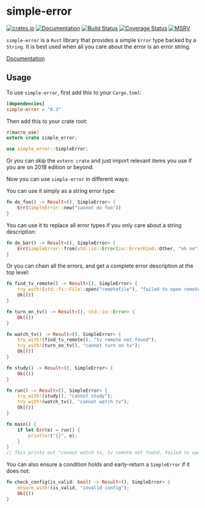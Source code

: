 # simple-error

[![crates.io](https://img.shields.io/crates/v/simple-error.svg)](https://crates.io/crates/simple-error)
[![Documentation](https://docs.rs/simple-error/badge.svg)](https://docs.rs/simple-error/)
[![Build Status](https://github.com/wisagan/simple-error/workflows/ci/badge.svg)](https://github.com/WiSaGaN/simple-error/actions?query=workflow%3Aci)
[![Coverage Status](https://coveralls.io/repos/github/WiSaGaN/simple-error/badge.svg?branch=master)](https://coveralls.io/github/WiSaGaN/simple-error?branch=master)
[![MSRV](https://img.shields.io/badge/simple_error-rustc_1.58.0+-lightgray.svg)](https://blog.rust-lang.org/2022/01/13/Rust-1.58.0.html)

`simple-error` is a `Rust` library that provides a simple `Error` type backed by a `String`. It is best used when all you care about the error is an error string.

[Documentation](https://docs.rs/simple-error/)

## Usage

To use `simple-error`, first add this to your `Cargo.toml`:

```toml
[dependencies]
simple-error = "0.3"
```

Then add this to your crate root:

```rust
#[macro_use]
extern crate simple_error;

use simple_error::SimpleError;
```

Or you can skip the `extern crate` and just import relevant items you use if you are on 2018 edition or beyond.

Now you can use `simple-error` in different ways:

You can use it simply as a string error type:

```rust
fn do_foo() -> Result<(), SimpleError> {
    Err(SimpleError::new("cannot do foo"))
}
```

You can use it to replace all error types if you only care about a string description:

```rust
fn do_bar() -> Result<(), SimpleError> {
    Err(SimpleError::from(std::io::Error(io::ErrorKind::Other, "oh no")))
}
```

Or you can chain all the errors, and get a complete error description at the top level:

```rust
fn find_tv_remote() -> Result<(), SimpleError> {
    try_with!(std::fs::File::open("remotefile"), "failed to open remote file");
    Ok(())
}

fn turn_on_tv() -> Result<(), std::io::Error> {
    Ok(())
}

fn watch_tv() -> Result<(), SimpleError> {
    try_with!(find_tv_remote(), "tv remote not found");
    try_with!(turn_on_tv(), "cannot turn on tv");
    Ok(())
}

fn study() -> Result<(), SimpleError> {
    Ok(())
}

fn run() -> Result<(), SimpleError> {
    try_with!(study(), "cannot study");
    try_with!(watch_tv(), "cannot watch tv");
    Ok(())
}

fn main() {
    if let Err(e) = run() {
        println!("{}", e);
    }
}
// This prints out "cannot watch tv, tv remote not found, failed to open remote file, Text file busy" if the error is text file busy.
```

You can also ensure a condition holds and early-return a `SimpleError` if it does not:

```rust
fn check_config(is_valid: bool) -> Result<(), SimpleError> {
    ensure_with!(is_valid, "invalid config");
    Ok(())
}
```
